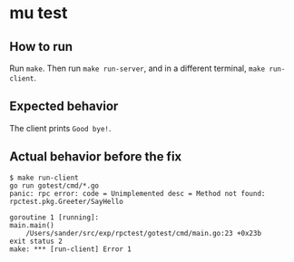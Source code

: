 # mu test

## How to run

Run `make`. Then run `make run-server`, and in a different terminal,
`make run-client`.

## Expected behavior

The client prints `Good bye!`.

## Actual behavior before the fix

```
$ make run-client
go run gotest/cmd/*.go
panic: rpc error: code = Unimplemented desc = Method not found: rpctest.pkg.Greeter/SayHello

goroutine 1 [running]:
main.main()
	/Users/sander/src/exp/rpctest/gotest/cmd/main.go:23 +0x23b
exit status 2
make: *** [run-client] Error 1
```
